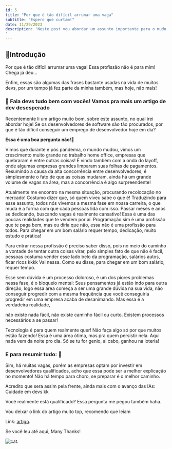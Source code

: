 ```yaml
---
id: 5
title: "Por que é tão difícil arrumar uma vaga"
subtitle: "Espero que curtam!"
date: 11/29/2023
description: 'Neste post vou abordar um assunto importante para o mudo dev, confere ae!
'
---
```

## 🔰Introdução

Por que é tão difícil arrumar uma vaga!
Essa profissão não é para mim!
Chega já deu…

Enfim, essas são algumas das frases bastante usadas na vida de muitos devs, por um tempo já fez parte da minha também, mas hoje, não mais!

### 🚀 Fala devs tudo bem com vocês! Vamos pra mais um artigo de  dev desesperado

Recentemente li um artigo muito bom, sobre este assunto, no qual irei abordar hoje!
Se os desenvolvedores de software são tão procurados, por que é tão difícil conseguir um emprego de desenvolvedor hoje em dia?

<b>Essa é uma boa pergunta não!🧐</b>

Vimos que durante e pós pandemia, o mundo mudou,  vimos um crescimento muito grande no trabalho home office,  empresas que quebraram é entre outras coisas!
É vindo também com a onda do layoff, onde algumas empresas grandes limparam suas folhas de pagamentos.
Resumindo a causa da alta concorrência entre desenvolvedores, é simplesmente o fato de que as coisas mudaram, ainda há um grande volume de vagas na área, mas a concorrência é algo surpreendente!

Atualmente me encontro na mesma situação, procurando recolocação no mercado!
Costumo dizer que, só quem viveu sabe o que é! Traduzindo para esse assunto, todos nós vivemos  a mesma fase em nossa carreira, o que muda é a forma com que cada pessoas lida com isso.
Passar meses e anos se dedicando, buscando vagas é realmente cansativo!
Essa é uma das poucas realidades que te vendem por aí. Programação sim é uma profissão que te paga bem, mas eu diria que não, essa não é uma profissão para todos.
Para chegar em um bom salário requer tempo, dedicação, muito estudo e  prática!

Para entrar nessa profissão é preciso saber disso, pois no meio do caminho a vontade de tentar outra coisas virar, pelo simples fato de que não é facil, pessoas costuma vender esse lado belo da programação, salários autos, ficar ricos kkkk Vai nessa. Como eu disse, para chegar em um bom salário, requer tempo.

Esse sem dúvida é um processo doloroso, é um dos piores problemas nessa fase, é o bloqueio mental: Seus pensamentos já estão indo para outra direção, logo essa área começa a ser uma grande dúvida na sua vida, não conseguir progredir com a mesma frequência que você conseguiria progredir em uma empresa acaba de desanimando.
Mas essa é a verdadeira realidade,

não existe nada fácil, não existe caminho fácil ou curto.
Existem processos necessários a se passar!

Tecnologia é para quem realmente quer! Não faça algo só por que muitos estão fazendo!
Essa é uma área ótima, mas pra quem persistir nela. Aqui nada vem da noite pro dia.
Só se tu for genio, ai cabo, ganhou na loteria!

### E para resumir tudo: 🎯

Sim, há muitas vagas, porém as empresas optam por investir em desenvolvedores qualificados, acho que essa pode ser a melhor explicação no momento! Não há tempo para choro, se preparar é o melhor caminho.

Acredito que sera assim pela frente, ainda mais com o avanço das IAs: Cuidade em devs kk

Você realmente está qualificado?
Essa pergunta me pegou também haha.

Vou deixar o link do artigo muito top, recomendo que leiam

Link: [artigo](https://dev.to/dragosnedelcu/why-is-it-so-hard-to-find-a-developer-job-in-2023-and-how-to-fix-it-2d13?utm_content=gera%C3%A7%C3%A3o-conte%C3%BAdo&utm_source=network&utm_medium=news-b2c&utm_term=ntw-ms&_hsenc=p2ANqtz--tm4vTBVwKTMZGuGM5uRYu_csxmo5u57yMfbY9aMktGuBNZoGHxudGCdv8GccxriEQ_elBuUI9_icra12O-CeSPS9eoA&_hsmi=283981208).

Se você leu até aqui, Many Thanks!

![cat](https://media.giphy.com/media/12HZukMBlutpoQ/giphy.gif).
